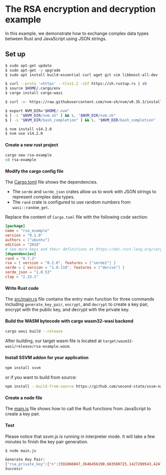 # The RSA encryption and decryption example

In this example, we demonstrate how to exchange complex data types between Rust and JavaScript using JSON strings.

## Set up

```bash
$ sudo apt-get update
$ sudo apt-get -y upgrade
$ sudo apt install build-essential curl wget git vim libboost-all-dev

$ curl --proto '=https' --tlsv1.2 -sSf https://sh.rustup.rs | sh
$ source $HOME/.cargo/env
$ cargo install cargo-wasi

$ curl -o- https://raw.githubusercontent.com/nvm-sh/nvm/v0.35.3/install.sh | bash

$ export NVM_DIR="$HOME/.nvm"
$ [ -s "$NVM_DIR/nvm.sh" ] && \. "$NVM_DIR/nvm.sh"
$ [ -s "$NVM_DIR/bash_completion" ] && \. "$NVM_DIR/bash_completion"

$ nvm install v14.2.0
$ nvm use v14.2.0
```

#### Create a new rust project

```bash
cargo new rsa-example
cd rsa-example
```

#### Modify the cargo config file

The [Cargo.toml](Cargo.toml) file shows the dependencies.

* The `serde` and `serde_json` crates allow us to work with JSON strings to represent complex data types.
* The `rand` crate is configured to use random numbers from `wasi::random_get`.

Replace the content of `Cargo.toml` file with the following code section:

```toml
[package]
name = "rsa_example"
version = "0.1.0"
authors = ["ubuntu"]
edition = "2018"
# See more keys and their definitions at https://doc.rust-lang.org/cargo/reference/manifest.html
[dependencies]
rand = "0.7.3"
rsa = { version = "0.2.0", features = ["serde1"] }
serde = { version = "1.0.110", features = ["derive"] }
serde_json = "1.0.53"
clap = "2.33.1"
```

#### Write Rust code

The [src/main.rs](src/main.rs) file contains the entry main function for three commands including `generate_key_pair`, `encrypt`, and `decrypt` to create a key pair, encrypt with the public key, and decrypt with the private key.

#### Build the WASM bytecode with cargo wasm32-wasi backend

```bash
cargo wasi build --release
```

After building, our target wasm file is located at `target/wasm32-wasi/release/rsa-example.wasm`.

#### Install SSVM addon for your application

```bash
npm install ssvm
```

or if you want to build from source:

```bash
npm install --build-from-source https://github.com/second-state/ssvm-napi
```

#### Create a node file 

The [main.js](main.js) file shows how to call the Rust functions from JavaScript to create a key pair.

#### Test

Please notice that ssvm.js is running in interpreter mode. It will take a few minutes to finish the key pair generation.

```bash
$ node main.js

Generate Key Pair:
{"rsa_private_key":{"n":[591866047,3646456190,683580725,1427200543,4247995072,500544554,2783460461,2044837728,3657133649,839614601,1366554736,342820942,2567289221,3792739598,202501138,687907030,324424905,2387064263,1062092653,200082885,3724055104,2871885927,470123699,893578609,2070017645,44764614,1283617512,3839445103,1606763971,2286062959,3810374226,990532102,2877925453,1862771874,2184162723,1083694098,2471167616,682413090,1669687240,1373036494,4136688316,1180152073,1466823969,3950500956,934488405,1693521828,2920641479,3396653153,1649125037,4250071160,3676951862,1751903411,3815821406,3866629890,1225647653,3779985582,1405390350,3684520707,1260106738,4080548059,272292883,890142985,786113276,2550702975],"e":[65537],"d":[3026463825,1951726268,3839375009,4168548555,4119132275,2946489049,4012674955,1112306966,419185618,3812081588,1180118620,2389576542,1027921107,2215376910,1801205216,995901305,601406209,1928490983,3004320859,2689699196,231295845,655787144,2718803763,1472287853,1259384482,669953827,1487230036,599441423,3291677709,2334476075,2404651633,1693980895,1460032429,2417404483,4248023530,1245109238,4265382732,1452035415,2924166731,3141591445,1600081660,2713831492,229424737,980790443,1201272064,593782960,4058636945,2775219766,3694057915,1886157117,3680937601,2712456638,784502068,2831045837,479572325,3975544270,2968789016,540211203,3419887960,3653599896,838401459,2043115248,2812897056,1757707062],"primes":[[1540010515,4138173370,557034346,2132792756,4032156372,4132260196,3636937683,631643313,4056260675,3849187394,2366346974,3950781792,3252579850,3443226979,4260319003,101244397,679176040,3627309906,901677978,1677073909,2204600615,3047177361,4086558791,529230390,3111196212,1113082630,2191658858,4055677562,2357190088,705595751,2307378750,3270393623],[2523161637,1610932469,1518819977,3610394985,165156375,1047124373,307187713,4024799639,2116079076,251392071,2441977467,3445554252,3181048146,3134604734,772034642,1560740157,1756321009,994456774,3454630647,1871605693,3867568860,2083016636,2171881534,3096070613,2524934301,2801276133,659354892,3330868278,1326322834,3608710730,29339917,3349806513]]},"rsa_public_key":{"n":[591866047,3646456190,683580725,1427200543,4247995072,500544554,2783460461,2044837728,3657133649,839614601,1366554736,342820942,2567289221,3792739598,202501138,687907030,324424905,2387064263,1062092653,200082885,3724055104,2871885927,470123699,893578609,2070017645,44764614,1283617512,3839445103,1606763971,2286062959,3810374226,990532102,2877925453,1862771874,2184162723,1083694098,2471167616,682413090,1669687240,1373036494,4136688316,1180152073,1466823969,3950500956,934488405,1693521828,2920641479,3396653153,1649125037,4250071160,3676951862,1751903411,3815821406,3866629890,1225647653,3779985582,1405390350,3684520707,1260106738,4080548059,272292883,890142985,786113276,2550702975],"e":[65537]}}
Success!
```
